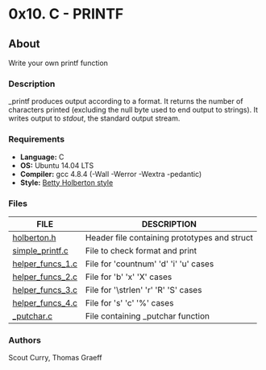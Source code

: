 # 0x10. C - PRINTF

## About
Write your own printf function

### Description
\_printf produces output according to a format. It returns the number of characters printed (excluding the null byte used to end output to strings).
It writes output to _stdout_, the standard output stream.

### Requirements
* __Language:__ C
* __OS:__ Ubuntu 14.04 LTS
* __Compiler:__ gcc 4.8.4 (-Wall -Werror -Wextra -pedantic)
* __Style:__ [Betty Holberton style](https://github.com/holbertonschool/Betty)

### Files
FILE | DESCRIPTION
----|----
[holberton.h](./holberton.h) | Header file containing prototypes and struct
[simple_printf.c](./simple_printf.c) | File to check format and print
[helper_funcs_1.c](./helper_funcs_1.c) | File for 'countnum' 'd' 'i' 'u' cases
[helper_funcs_2.c](./helper_funcs_2.c) | File for 'b' 'x' 'X' cases
[helper_funcs_3.c](./helper_funcs_3.c) | File for '\strlen' 'r' 'R' 'S' cases
[helper_funcs_4.c](./helper_funcs_4.c) | File for 's' 'c' '%' cases
[\_putchar.c](./_putchar.c) | File containing \_putchar function

### Authors
Scout Curry, Thomas Graeff

